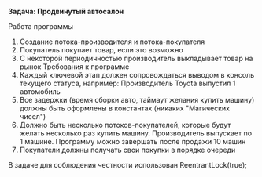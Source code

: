 **Задача: Продвинутый автосалон**

Работа программы
1. Создание потока-производителя и потока-покупателя
2. Покупатель покупает товар, если это возможно
3. С некоторой периодичностью производитель выкладывает товар на рынок
Требования к программе
1. Каждый ключевой этап должен сопровождаться выводом в консоль текущего статуса, например: Производитель Toyota выпустил 1 автомобиль
2. Все задержки (время сборки авто, таймаут желания купить машину) должны быть оформлены в константах (никаких "Магических чисел")
3. Должно быть несколько потоков-покупателей, которые будут желать несколько раз купить машину. Производитель выпускает по 1 машине. Программу можно завершать после продажи 10 машин
4. Покупатели должны получать свои покупки в порядке очереди

В задаче для соблюдения честности использован ReentrantLock(true);